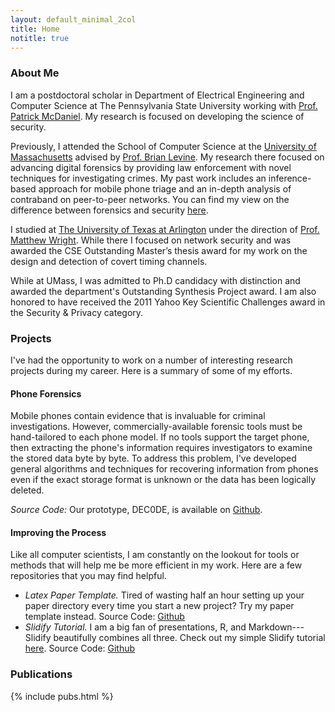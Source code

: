```yaml
---
layout: default_minimal_2col
title: Home
notitle: true
---
```


### About Me

I am a postdoctoral scholar in Department of Electrical Engineering and
Computer Science at The Pennsylvania State University working with [Prof.
Patrick McDaniel](http://www.patrickmcdaniel.org/).  My research is focused on
developing the science of security.

Previously, I attended the School of Computer Science at the [University of
Massachusetts](http://www.cs.umass.edu/) advised by [Prof. Brian
Levine](http://people.cs.umass.edu/~brian/). My research there focused on
advancing digital forensics by providing law enforcement with novel techniques
for investigating crimes. My past work includes an inference-based approach for
mobile phone triage and an in-depth analysis of contraband on peer-to-peer
networks. You can find my view on the difference between forensics and security
[here](http://forensics.umass.edu/publications.php?q=Walls:2011a).

I studied at [The University of Texas at Arlington](http://www.cse.uta.edu/)
under the direction of [Prof. Matthew Wright](http://isec.uta.edu/mwright/).
While there I focused on network security and was awarded the CSE Outstanding
Master’s thesis award for my work on the design and detection of covert timing
channels.

While at UMass, I was admitted to Ph.D candidacy with distinction and awarded
the department's Outstanding Synthesis Project award. I am also honored to have
received the 2011 Yahoo Key Scientific Challenges award in the Security &
Privacy category.

### Projects

I've had the opportunity to work on a number of interesting research projects
during my career. Here is a summary of some of my efforts. 

#### Phone Forensics

Mobile phones contain evidence that is invaluable for criminal investigations.
However, commercially-available forensic tools must be hand-tailored to each
phone model. If no tools support the target phone, then extracting the phone's
information requires investigators to  examine the stored data byte by byte.
To address this problem,  I've developed general algorithms and techniques for
recovering information from phones even if the exact  storage format is unknown
or the data has been logically deleted. 

*Source Code:* Our prototype, DEC0DE, is available on
[Github](https://github.com/umass-forensics/DEC0DE-forensics).


#### Improving the Process

Like all computer scientists, I am constantly on the lookout for tools or
methods that will help me be more efficient in my work. Here are a few
repositories that you may find helpful.
 - *Latex Paper Template.* Tired of wasting half an hour setting up your paper
directory every time you start a new project? Try my paper template 
instead. Source Code: [Github](https://github.com/rjwalls/paper-template)
 - *Slidify Tutorial.* I am a big fan of presentations, R, and Markdown---Slidify
beautifully combines all three. Check out my simple Slidify tutorial 
[here](http://rjwalls.github.io/SlidifyTest). Source Code: [Github](https://github.com/rjwalls/SlidifyTest)

### Publications

{% include pubs.html %}
